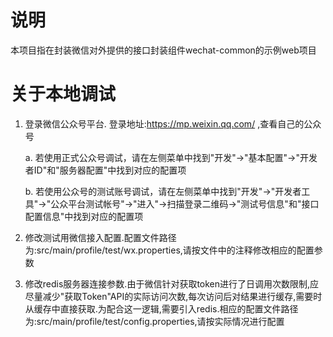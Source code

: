 # 说明

本项目指在封装微信对外提供的接口封装组件wechat-common的示例web项目

# 关于本地调试

1. 登录微信公众号平台. 登录地址:https://mp.weixin.qq.com/ ,查看自己的公众号

    a. 若使用正式公众号调试，请在左侧菜单中找到"开发"->"基本配置"->"开发者ID"和"服务器配置"中找到对应的配置项
    
    b. 若使用公众号的测试账号调试，请在左侧菜单中找到"开发"->"开发者工具"->"公众平台测试帐号"->"进入"->扫描登录二维码->"测试号信息"和"接口配置信息"中找到对应的配置项

2. 修改测试用微信接入配置.配置文件路径为:src/main/profile/test/wx.properties,请按文件中的注释修改相应的配置参数

3. 修改redis服务器连接参数.由于微信针对获取token进行了日调用次数限制,应尽量减少"获取Token"API的实际访问次数,每次访问后对结果进行缓存,需要时从缓存中直接获取.为配合这一逻辑,需要引入redis.相应的配置文件路径为:src/main/profile/test/config.properties,请按实际情况进行配置